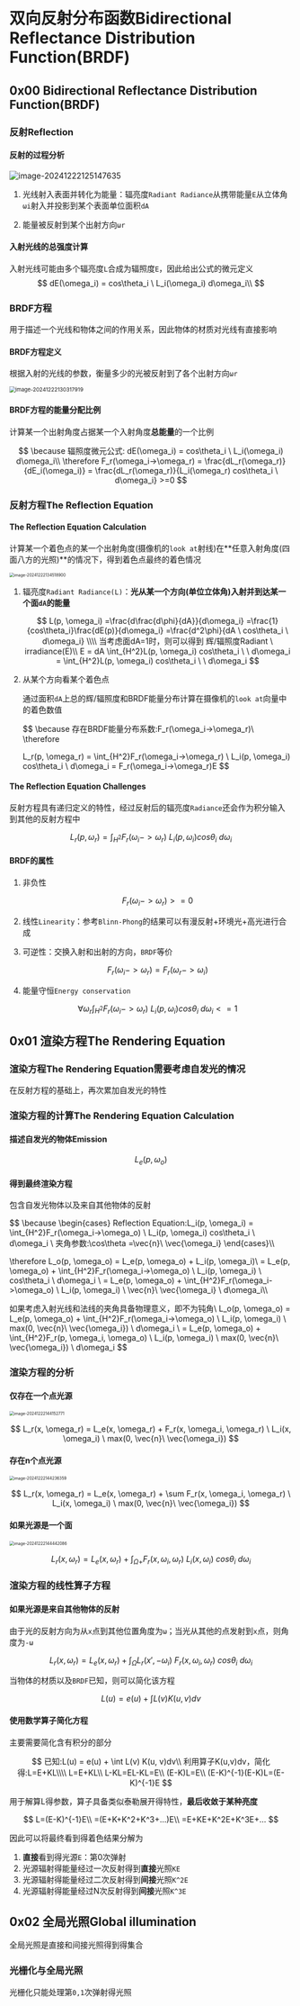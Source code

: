#  双向反射分布函数Bidirectional Reflectance Distribution Function(BRDF)

## 0x00 Bidirectional Reflectance Distribution Function(BRDF)

### 反射Reflection

#### 反射的过程分析

![image-20241222125147635](./assets/image-20241222125147635.png)

1. 光线射入表面并转化为能量：辐亮度`Radiant Radiance`从携带能量`E`从立体角`ωi`射入并投影到某个表面单位面积`dA`

2. 能量被反射到某个出射方向`ωr`

   

#### 入射光线的总强度计算

入射光线可能由多个辐亮度`L`合成为辐照度`E`，因此给出公式的微元定义
$$
dE(\omega_i) = cos\theta_i \ L_i(\omega_i) d\omega_i\\
$$



### BRDF方程

用于描述一个光线和物体之间的作用关系，因此物体的材质对光线有直接影响

#### BRDF方程定义

根据入射的光线的参数，衡量多少的光被反射到了各个出射方向`ωr`

<img src="./assets/image-20241222130317919.png" alt="image-20241222130317919" style="zoom: 67%;" />



#### BRDF方程的能量分配比例

计算某一个出射角度占据某一个入射角度**总能量**的一个比例


$$
\because 辐照度微元公式:
dE(\omega_i) = cos\theta_i \ L_i(\omega_i) d\omega_i\\
\therefore
F_r(\omega_i->\omega_r)
= \frac{dL_r(\omega_r)}{dE_i(\omega_i)}
= \frac{dL_r(\omega_r)}{L_i(\omega_r) cos\theta_i \ d\omega_i} >=0
$$



### 反射方程The Reflection Equation

#### The Reflection Equation Calculation

计算某一个着色点的某一个出射角度(摄像机的`look at`射线)在**任意入射角度(四面八方的光照)**的情况下，得到着色点最终的着色情况

<img src="./assets/image-20241222134518900.png" alt="image-20241222134518900" style="zoom:50%;" />



1. 辐亮度`Radiant Radiance(L)`：**光从某一个方向(单位立体角)入射并到达某一个面`dA`的能量**

   
   $$
   L(p, \omega_i) 
   =\frac{d\frac{d\phi}{dA}}{d\omega_i}
   =\frac{1}{cos\theta_i}\frac{dE(p)}{d\omega_i}
   =\frac{d^2\phi}{dA \ cos\theta_i \ d\omega_i}
   \\\\
   当考虑面dA=1时，则可以得到 辉/辐照度Radiant \ irradiance(E)\\
   E 
   = dA \int_{H^2}L(p, \omega_i)  cos\theta_i \ \ d\omega_i 
   = \int_{H^2}L(p, \omega_i)  cos\theta_i \ \ d\omega_i
   $$

   

2. 从某个方向看某个着色点

   通过面积`dA`上总的辉/辐照度和BRDF能量分布计算在摄像机的`look at`向量中的着色数值

   

   $$
   \because
   存在BRDF能量分布系数:F_r(\omega_i->\omega_r)\\
   \therefore
   
   L_r(p, \omega_r) 
   = \int_{H^2}F_r(\omega_i->\omega_r) \ L_i(p, \omega_i) cos\theta_i \ d\omega_i
   = F_r(\omega_i->\omega_r)E
   $$




#### The Reflection Equation Challenges

反射方程具有递归定义的特性，经过反射后的辐亮度`Radiance`还会作为积分输入到其他的反射方程中


$$
L_r(p, \omega_r) = \int_{H^2}F_r(\omega_i->\omega_r) \ L_i(p, \omega_i) cos\theta_i \ d\omega_i
$$



#### BRDF的属性

1. 非负性

   
   $$
   F_r(\omega_i->\omega_r) >=0
   $$

   

2. 线性`Linearity`：参考`Blinn-Phong`的结果可以有漫反射+环境光+高光进行合成

3. 可逆性：交换入射和出射的方向，`BRDF`等价

   
   $$
   F_r(\omega_i->\omega_r) = F_r(\omega_r->\omega_i) 
   $$

   

4. 能量守恒`Energy conservation`

   
   $$
    \forall\omega_r \int_{H^2}F_r(\omega_i->\omega_r) \ L_i(p, \omega_i) cos\theta_i \ d\omega_i <=1
   $$




## 0x01 渲染方程The Rendering Equation

### 渲染方程The Rendering Equation需要考虑自发光的情况

在反射方程的基础上，再次累加自发光的特性

### 渲染方程的计算The Rendering Equation Calculation

#### 描述自发光的物体Emission


$$
L_e(p, \omega_o)
$$



#### 得到最终渲染方程

包含自发光物体以及来自其他物体的反射


$$
\because
\begin{cases}
Reflection Equation:L_i(p, \omega_i) = \int_{H^2}F_r(\omega_i->\omega_o) \ L_i(p, \omega_i) cos\theta_i \ d\omega_i \\
夹角参数:\cos\theta =\vec{n}\ \vec{\omega_i}
\end{cases}\\\\

\therefore
L_o(p, \omega_o) 
= L_e(p, \omega_o) + L_i(p, \omega_i)\\
= L_e(p, \omega_o) + \int_{H^2}F_r(\omega_i->\omega_o) \ L_i(p, \omega_i) \ cos\theta_i \ d\omega_i \\
= L_e(p, \omega_o) + \int_{H^2}F_r(\omega_i->\omega_o) \ L_i(p, \omega_i) \ \vec{n}\ \vec{\omega_i} \ d\omega_i\\\\

如果考虑入射光线和法线的夹角具备物理意义，即不为钝角\\
L_o(p, \omega_o) 
= L_e(p, \omega_o) + \int_{H^2}F_r(\omega_i->\omega_o) \ L_i(p, \omega_i) \ max(0, \vec{n}\ \vec{\omega_i}) \ d\omega_i \\
= L_e(p, \omega_o) + \int_{H^2}F_r(p, \omega_i, \omega_o) \ L_i(p, \omega_i) \ max(0, \vec{n}\ \vec{\omega_i}) \ d\omega_i
$$



### 渲染方程的分析

#### 仅存在一个点光源

<img src="./assets/image-20241222144152771.png" alt="image-20241222144152771" style="zoom:50%;" />


$$
L_r(x, \omega_r) = L_e(x, \omega_r) + F_r(x, \omega_i, \omega_r) \ L_i(x, \omega_i) \ max(0, \vec{n}\ \vec{\omega_i})
$$



#### 存在n个点光源

<img src="./assets/image-20241222144236359.png" alt="image-20241222144236359" style="zoom:50%;" />


$$
L_r(x, \omega_r) = L_e(x, \omega_r) + \sum F_r(x, \omega_i, \omega_r) \ L_i(x, \omega_i) \ max(0, \vec{n}\ \vec{\omega_i})
$$



#### 如果光源是一个面

<img src="./assets/image-20241222144442086.png" alt="image-20241222144442086" style="zoom:50%;" />


$$
L_r(x, \omega_r) = L_e(x, \omega_r) + \int_{Ω+} F_r(x, \omega_i, \omega_r) \ L_i(x, \omega_i) \ cos \theta_i \ d\omega_i
$$



### 渲染方程的线性算子方程

#### 如果光源是来自其他物体的反射

由于光的反射方向为从`x`点到其他位置角度为`ω`；当光从其他的点发射到`x`点，则角度为`-ω`


$$
L_r(x, \omega_r) = L_e(x, \omega_r) + \int_{Ω} L_r(x', -\omega_i)  \ F_r(x, \omega_i, \omega_r) \ cos \theta_i \ d\omega_i
$$



当物体的材质以及`BRDF`已知，则可以简化该方程


$$
L(u) = e(u) + \int L(v) K(u, v)dv
$$



#### 使用数学算子简化方程

主要需要简化含有积分的部分


$$
已知:L(u) = e(u) + \int L(v) K(u, v)dv\\
利用算子K(u,v)dv，简化得:L=E+KL\\\\
L=E+KL\\
L-KL=EL-KL=E\\
(E-K)L=E\\
(E-K)^{-1}(E-K)L=(E-K)^{-1}E
$$



用于解算L得参数，算子具备类似泰勒展开得特性，**最后收敛于某种亮度**


$$
L=(E-K)^{-1}E\\
=(E+K+K^2+K^3+...)E\\
=E+KE+K^2E+K^3E+...
$$



因此可以将最终看到得着色结果分解为

1. **直接**看到得光源`E`：第0次弹射
2. 光源辐射得能量经过一次反射得到**直接**光照`KE`
3. 光源辐射得能量经过二次反射得到**间接**光照`K^2E`
4. 光源辐射得能量经过N次反射得到**间接**光照`K^3E`



## 0x02 全局光照Global illumination

全局光照是直接和间接光照得到得集合

### 光栅化与全局光照

光栅化只能处理第`0,1`次弹射得光照